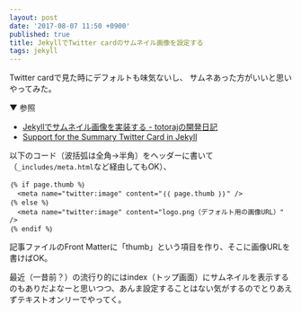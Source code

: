 ```yaml
---
layout: post
date: '2017-08-07 11:50 +0900'
published: true
title: JekyllでTwitter cardのサムネイル画像を設定する
tags: jekyll
---
```

Twitter cardで見た時にデフォルトも味気ないし、
サムネあった方がいいと思いやってみた。

▼ 参照

* [Jekyllでサムネイル画像を実装する - totorajの開発日記](http://tj.hateblo.jp/entry/2016/09/20/223029)
* [Support for the Summary Twitter Card in Jekyll](https://gist.github.com/davidensinger/5415639)

以下のコード（波括弧は全角→半角）をヘッダーに書いて（`_includes/meta.html`など経由してもOK）、

```
｛% if page.thumb %｝
  <meta name="twitter:image" content="｛｛ page.thumb ｝｝" />
｛% else %｝
  <meta name="twitter:image" content="logo.png（デフォルト用の画像URL）" />
｛% endif %｝
```

記事ファイルのFront Matterに「thumb」という項目を作り、そこに画像URLを書けばOK。

最近（一昔前？）の流行り的にはindex（トップ画面）にサムネイルを表示するのもありだよなーと思いつつ、あんま設定することはない気がするのでとりあえずテキストオンリーでやってく。

